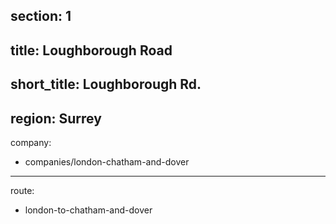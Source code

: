 section: 1
----
title: Loughborough Road
----
short_title: Loughborough Rd.
----
region: Surrey
----
company:
- companies/london-chatham-and-dover
----
route:
- london-to-chatham-and-dover
